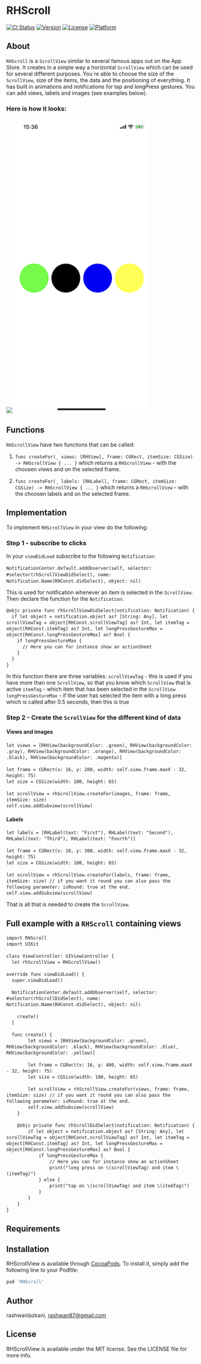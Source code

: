 # RHScroll

[![CI Status](https://img.shields.io/travis/rashwanlazkani/RHScroll.svg?style=flat)](https://travis-ci.org/rashwanlazkani/RHScroll)
[![Version](https://img.shields.io/cocoapods/v/RHScroll.svg?style=flat)](https://cocoapods.org/pods/RHScroll)
[![License](https://img.shields.io/cocoapods/l/RHScroll.svg?style=flat)](https://cocoapods.org/pods/RHScroll)
[![Platform](https://img.shields.io/cocoapods/p/RHScroll.svg?style=flat)](https://cocoapods.org/pods/RHScroll)

## About
`RHScroll`  is a `ScrollView` similar to several famous apps out on the App Store. It creates in a simple way a horizontal `ScrollView` which can be used for several different purposes. You´re able to choose the size of the `ScrollView`, size of the items, the data and the positioning of everything. It has built in animations and notifications for tap and longPress gestures. You can add views, labels and images (see examples below).

### Here is how it looks:
![](https://media.giphy.com/media/2fLiopQntLyKJE8yAS/giphy.gif)
![1](https://github.com/rashwanlazkani/RHScroll/blob/master/Screenshots/1.jpeg)


## Functions
`RHScrollView` have two functions that can be called:

1. `func createFor(_ views: [RHView], frame: CGRect, itemSize: CGSize) -> RHScrollView { ... }` which returns a `RHScrollView` - with the choosen views and on the selected frame.

2. `func createFor(_ labels: [RHLabel], frame: CGRect, itemSize: CGSize) -> RHScrollView { ... }` which returns a `RHScrollView` - with the choosen labels and on the selected frame.

## Implementation
To implement `RHScrollView` in your view do the following:

### Step 1 - subscribe to clicks
In your `viewDidLoad` subscribe to the following `Notification`:

`NotificationCenter.default.addObserver(self, selector: #selector(rhScrollViewDidSelect), name: Notification.Name(RHConst.didSelect), object: nil)`

This is used for notification whenever an item is selected in the `ScrollView`. Then declare the function for the `Notification`:

```
@objc private func rhScrollViewDidSelect(notification: Notification) {
  if let object = notification.object as? [String: Any], let scrollViewTag = object[RHConst.scrollViewTag] as? Int, let itemTag = object[RHConst.itemTag] as? Int, let longPressGestureMax = object[RHConst.longPressGestureMax] as? Bool {
    if longPressGestureMax {
      // Here you can for instance show an actionSheet
    }   
  }
}
```

In this function there are three variables:
`scrollViewTag` - this is used if you have more than one `ScrollView`, so that you know which  `ScrollView` that is active
`itemTag` - which item that has been selected in the `ScrollView`
`longPressGestureMax` - if the user has selected the item with a long press which is called after 0.5 seconds, then this is true

### Step 2 - Create the `ScrollView` for the different kind of data

#### Views and images
```
let views = [RHView(backgroundColor: .green), RHView(backgroundColor: .gray), RHView(backgroundColor: .orange), RHView(backgroundColor: .black), RHView(backgroundColor: .magenta)]

let frame = CGRect(x: 16, y: 200, width: self.view.frame.maxX - 32, height: 75)
let size = CGSize(width: 100, height: 65)

let scrollView = rhScrollView.createFor(images, frame: frame, itemSize: size)
self.view.addSubview(scrollView)
```

#### Labels
```
let labels = [RHLabel(text: "First"), RHLabel(text: "Second"), RHLabel(text: "Third"), RHLabel(text: "Fourth")]

let frame = CGRect(x: 16, y: 300, width: self.view.frame.maxX - 32, height: 75)
let size = CGSize(width: 100, height: 65)

let scrollView = rhScrollView.createFor(labels, frame: frame, itemSize: size) // if you want it round you can also pass the following parameter: isRound: true at the end.
self.view.addSubview(scrollView)
```

That is all that is needed to create the `ScrollView`.

## Full example with a `RHScroll` containing views
```
import RHScroll
import UIKit

class ViewController: UIViewController {
  let rhScrollView = RHScrollView()

override func viewDidLoad() {
  super.viewDidLoad()

  NotificationCenter.default.addObserver(self, selector: #selector(rhScrollDidSelect), name: Notification.Name(RHConst.didSelect), object: nil)

    create()
  }

  func create() {
        let views = [RHView(backgroundColor: .green), RHView(backgroundColor: .black), RHView(backgroundColor: .blue), RHView(backgroundColor: .yellow)]
        
        let frame = CGRect(x: 16, y: 400, width: self.view.frame.maxX - 32, height: 75)
        let size = CGSize(width: 100, height: 65)
        
        let scrollView = rhScrollView.createFor(views, frame: frame, itemSize: size) // if you want it round you can also pass the following parameter: isRound: true at the end.
        self.view.addSubview(scrollView)
    }
    
    @objc private func rhScrollDidSelect(notification: Notification) {
        if let object = notification.object as? [String: Any], let scrollViewTag = object[RHConst.scrollViewTag] as? Int, let itemTag = object[RHConst.itemTag] as? Int, let longPressGestureMax = object[RHConst.longPressGestureMax] as? Bool {
            if longPressGestureMax {
                // Here you can for instance show an actionSheet
                print("long press on \(scrollViewTag) and item \(itemTag)")
            } else {
                print("tap on \(scrollViewTag) and item \(itemTag)")
            }
        }
    }
}
```

## Requirements

## Installation

RHScrollView is available through [CocoaPods](https://cocoapods.org). To install
it, simply add the following line to your Podfile:

```ruby
pod 'RHScroll'
```

## Author

rashwanlazkani, rashwan87@gmail.com

## License

RHScrollView is available under the MIT license. See the LICENSE file for more info.
